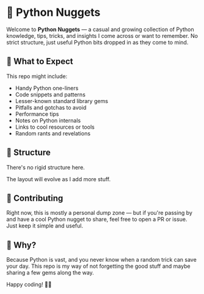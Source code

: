 # 🐍 Python Nuggets

Welcome to **Python Nuggets** — a casual and growing collection of Python knowledge, tips, tricks, and insights I come across or want to remember. No strict structure, just useful Python bits dropped in as they come to mind.

## 📌 What to Expect

This repo might include:
- Handy Python one-liners
- Code snippets and patterns
- Lesser-known standard library gems
- Pitfalls and gotchas to avoid
- Performance tips
- Notes on Python internals
- Links to cool resources or tools
- Random rants and revelations

## 📂 Structure

There's no rigid structure here.

The layout will evolve as I add more stuff.

## 🤝 Contributing

Right now, this is mostly a personal dump zone — but if you're passing by and have a cool Python nugget to share, feel free to open a PR or issue. Just keep it simple and useful.

## 💬 Why?

Because Python is vast, and you never know when a random trick can save your day. This repo is my way of not forgetting the good stuff and maybe sharing a few gems along the way.

Happy coding! 🧠🔥
